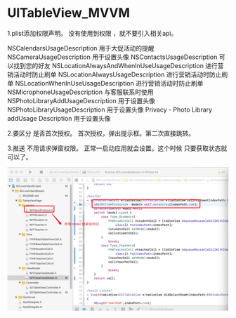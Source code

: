 # UITableView_MVVM

1.plist添加权限声明。 没有使用到权限 ，就不要引入相关api。

<key>NSCalendarsUsageDescription</key>
<string>用于大促活动的提醒</string>
<key>NSCameraUsageDescription</key>
<string>用于设置头像</string>
<key>NSContactsUsageDescription</key>
<string>可以找到您的好友</string>
<key>NSLocationAlwaysAndWhenInUseUsageDescription</key>
<string>进行营销活动时防止刷单</string>
<key>NSLocationAlwaysUsageDescription</key>
<string>进行营销活动时防止刷单</string>
<key>NSLocationWhenInUseUsageDescription</key>
<string>进行营销活动时防止刷单</string>
<key>NSMicrophoneUsageDescription</key>
<string>与客服联系时使用</string>
<key>NSPhotoLibraryAddUsageDescription</key>
<string>用于设置头像</string>
<key>NSPhotoLibraryUsageDescription</key>
<string>用于设置头像</string>
<key>Privacy - Photo Library addUsage Description</key>
<string>用于设置头像</string>


2.要区分 是否首次授权。
首次授权，弹出提示框。第二次直接跳转。

3.推送 不用请求弹窗权限。
正常一启动应用就会设置。这个时候 只要获取状态就可以了。




![image](https://github.com/suzhiqiu/UITableView_MVVM/blob/master/SDLiveVideoStream/%E7%BB%93%E6%9E%84%E5%9B%BE.png)
